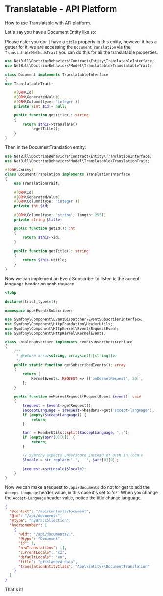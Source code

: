 # Translatable - API Platform

How to use Translatable with API platform.

Let's say you have a Document Entity like so:

Please note: you don't have a `title` property in this entity, however it has a getter for it, we are accessing the `DocumentTranslation` via
the `TranslatableMethodsTrait` you can do this for all the translatable properties.

```php
use NetBull\DoctrineBehaviors\Contract\Entity\TranslatableInterface;
use NetBull\DoctrineBehaviors\Model\Translatable\TranslatableTrait;

class Document implements TranslatableInterface
{
use TranslatableTrait;

    #[ORM\Id]
    #[ORM\GeneratedValue]
    #[ORM\Column(type: 'integer')]
    private ?int $id = null;

    public function getTitle(): string
    {
        return $this->translate()
            ->getTitle();
    }
}
```

Then in the DocumentTranslation entity:

```php
use NetBull\DoctrineBehaviors\Contract\Entity\TranslationInterface;
use NetBull\DoctrineBehaviors\Model\Translatable\TranslationTrait;

#[ORM\Entity]
class DocumentTranslation implements TranslationInterface
{
    use TranslationTrait;

    #[ORM\Id]
    #[ORM\GeneratedValue]
    #[ORM\Column(type: 'integer')]
    private int $id;

    #[ORM\Column(type: 'string', length: 255)]
    private string $title;

    public function getId(): int
    {
        return $this->id;
    }

    public function getTitle(): string
    {
        return $this->title;
    }
}
```

Now we can implement an Event Subscriber to listen to the accept-language header on each request:

```php
<?php

declare(strict_types=1);

namespace App\Event\Subscriber;

use Symfony\Component\EventDispatcher\EventSubscriberInterface;
use Symfony\Component\HttpFoundation\HeaderUtils;
use Symfony\Component\HttpKernel\Event\RequestEvent;
use Symfony\Component\HttpKernel\KernelEvents;

class LocaleSubscriber implements EventSubscriberInterface
{
    /**
     * @return array<string, array<int[]|string[]>>
     */
    public static function getSubscribedEvents(): array
    {
        return [
            KernelEvents::REQUEST => [['onKernelRequest', 20]],
        ];
    }

    public function onKernelRequest(RequestEvent $event): void
    {
        $request = $event->getRequest();
        $acceptLanguage = $request->headers->get('accept-language');
        if (empty($acceptLanguage)) {
            return;
        }

        $arr = HeaderUtils::split($acceptLanguage, ',;');
        if (empty($arr[0][0])) {
            return;
        }

        // Symfony expects underscore instead of dash in locale
        $locale = str_replace('-', '_', $arr[0][0]);

        $request->setLocale($locale);
    }
}
```

Now we can make a request to `/api/documents` do not for get to add the `Accept-Language` header value, in this case it's set to 'cz'. 
When you change the `Accept-Language` header value, notice the title change language.

```json
{
  "@context": "/api/contexts/Document",
  "@id": "/api/documents",
  "@type": "hydra:Collection",
  "hydra:member": [
    {
      "@id": "/api/documents/1",
      "@type": "Document",
      "id": 1,
      "newTranslations": [],
      "currentLocale": "cz",
      "defaultLocale": "en",
      "title": "příkladová data",
      "translationEntityClass": "App\\Entity\\DocumentTranslation"
    }
  ]
}
```

That's it!
